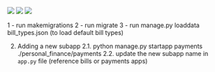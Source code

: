 ![](https://img.shields.io/github/actions/workflow/status/dukhniav/django-portfolio/codacy.yml)
![](https://img.shields.io/github/actions/workflow/status/dukhniav/django-portfolio/django.yml)
![](https://img.shields.io/github/actions/workflow/status/dukhniav/django-portfolio/semgrep.yml)

1 - run makemigrations
2 - run migrate
3 - run manage.py loaddata bill_types.json (to load default bill types)


2. Adding a new subapp
2.1. python manage.py startapp payments ./personal_finance/payments
2.2. update the new subapp name in `app.py` file (reference bills or payments apps)

